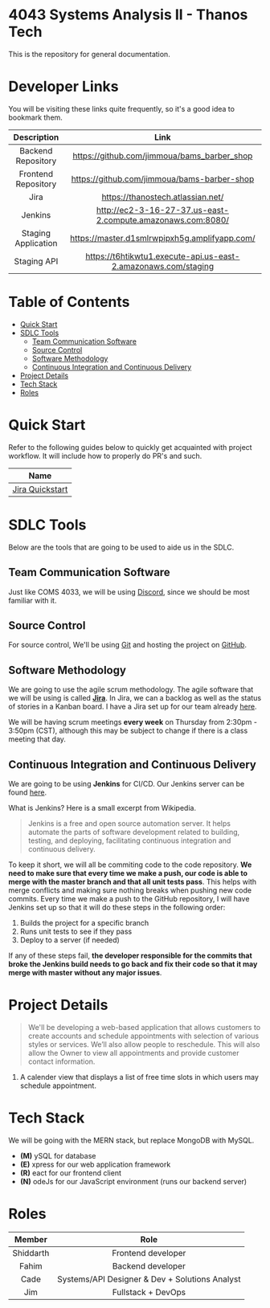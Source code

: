 <h1>4043 Systems Analysis II - Thanos Tech</h1>
This is the repository for general documentation.

<h1>Developer Links</h1>

You will be visiting these links quite frequently, so it's a good idea to bookmark them.

|     Description     |                              Link                              |
| :-----------------: | :------------------------------------------------------------: |
| Backend Repository  |          https://github.com/jimmoua/bams_barber_shop           |
| Frontend Repository |          https://github.com/jimmoua/bams-barber-shop           |
|        Jira         |               https://thanostech.atlassian.net/                |
|       Jenkins       |  http://ec2-3-16-27-37.us-east-2.compute.amazonaws.com:8080/   |
| Staging Application |         https://master.d1smlrwpipxh5g.amplifyapp.com/          |
|     Staging API     | https://t6htikwtu1.execute-api.us-east-2.amazonaws.com/staging |

<h1>Table of Contents</h1>

- [Quick Start](#quick-start)
- [SDLC Tools](#sdlc-tools)
  - [Team Communication Software](#team-communication-software)
  - [Source Control](#source-control)
  - [Software Methodology](#software-methodology)
  - [Continuous Integration and Continuous Delivery](#continuous-integration-and-continuous-delivery)
- [Project Details](#project-details)
- [Tech Stack](#tech-stack)
- [Roles](#roles)

# Quick Start

Refer to the following guides below to quickly get acquainted with project workflow. It will include how to properly do PR's and such.

|                       Name                       |
| :----------------------------------------------: |
| [Jira Quickstart](./DOCS/jira_quick_tutorial.md) |

# SDLC Tools
Below are the tools that are going to be used to aide us in the SDLC.

## Team Communication Software
Just like COMS 4033, we will be using [Discord](https://www.discord.com/), since we should be most familiar with it.

## Source Control
For source control, We'll be using [Git](https://git-scm.com/) and hosting the project on [GitHub](https://github.com).

## Software Methodology
We are going to use the agile scrum methodology. The agile software that we will be using is called [**Jira**](https://www.jira.com). In Jira, we can a backlog as well as the status of stories in a Kanban board. I have a Jira set up for our team already [here](https://thanostech.atlassian.net/).

We will be having scrum meetings **every week** on Thursday from 2:30pm - 3:50pm (CST), although this may be subject to change if there is a class meeting that day.

## Continuous Integration and Continuous Delivery
We are going to be using **Jenkins** for CI/CD. Our Jenkins server can be found [here](http://ec2-3-16-27-37.us-east-2.compute.amazonaws.com:8080/).

What is Jenkins? Here is a small excerpt from Wikipedia.

> Jenkins is a free and open source automation server. It helps automate the parts of software development related to building, testing, and deploying, facilitating continuous integration and continuous delivery.

To keep it short, we will all be commiting code to the code repository. **We need to make sure that every time we make a push, our code is able to merge with the master branch and that all unit tests pass**. This helps with merge conflicts and making sure nothing breaks when pushing new code commits. Every time we make a push to the GitHub repository, I will have Jenkins set up so that it will do these steps in the following order:

1. Builds the project for a specific branch
2. Runs unit tests to see if they pass
3. Deploy to a server (if needed)

If any of these steps fail, **the developer responsible for the commits that broke the Jenkins build needs to go back and fix their code so that it may merge with master without any major issues**.


# Project Details
> We'll be developing a web-based application that allows customers to create accounts and schedule appointments with selection of various styles or services. We’ll also allow people to reschedule. This will also allow the Owner to view all appointments and provide customer contact information.

1. A calender view that displays a list of free time slots in which users may schedule appointment.

# Tech Stack
We will be going with the MERN stack, but replace MongoDB with MySQL.

+ **(M)** ySQL for database
+ **(E)** xpress for our web application framework
+ **(R)** eact for our frontend client
+ **(N)** odeJs for our JavaScript environment (runs our backend server)

# Roles

|  Member   |                      Role                      |
| :-------: | :--------------------------------------------: |
| Shiddarth |               Frontend developer               |
|   Fahim   |               Backend developer                |
|   Cade    | Systems/API Designer & Dev + Solutions Analyst |
|    Jim    |               Fullstack + DevOps               |
